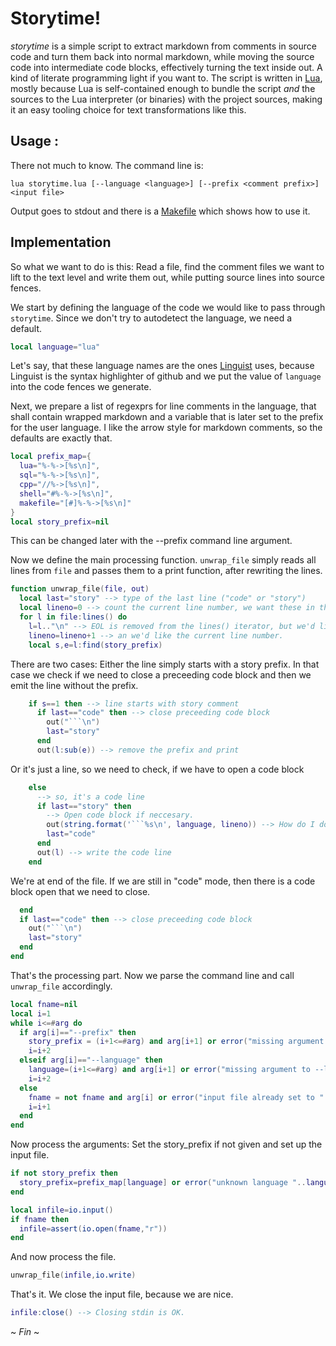  # Storytime!

 _storytime_ is a simple script to extract markdown from comments in source code and turn them back into normal markdown, 
 while moving the source code into intermediate code blocks, effectively turning the text inside out. A kind of literate programming light if you want to.
 The script is written in [Lua](https://www.lua.org/), mostly because Lua is self-contained enough to bundle the script _and_ the sources to the Lua interpreter (or binaries)
 with the project sources, making it an easy tooling choice for text transformations like this. 
 ## Usage :
 There not much to know. The command line is:

 `lua storytime.lua [--language <language>] [--prefix <comment prefix>] <input file>`

 Output goes to stdout and there is a [Makefile](Makefile.md) which shows how to use it.  
 
 ## Implementation
 So what we want to do is this: Read a file, find the comment files we want to lift to the text level and write them out, while putting source lines into source fences.

 We start by defining the language of the code we would like to pass through `storytime`. Since we don't try to autodetect the language, we need a default.
```lua
local language="lua"
```
 Let's say, that these language names are the ones [Linguist](https://github.com/github/linguist/blob/master/lib/linguist/languages.yml) uses, because Linguist is the syntax highlighter of github and we put the value of `language` into the code fences we generate. 

 Next, we prepare a list of regexprs for line comments in the language, that shall contain wrapped markdown and a variable that is later set to the prefix for the user language. I like the arrow style for markdown comments, so the defaults are exactly that.
```lua
local prefix_map={
  lua="%-%->[%s\n]",
  sql="%-%->[%s\n]",
  cpp="//%->[%s\n]",
  shell="#%-%->[%s\n]",
  makefile="[#]%-%->[%s\n]"
} 
local story_prefix=nil
```
 This can be changed later with the --prefix command line argument.
 
 Now we define the main processing function. `unwrap_file` simply reads all lines from `file` and passes them to a print function, after rewriting the lines. 
```lua
function unwrap_file(file, out)
  local last="story" --> type of the last line ("code" or "story")
  local lineno=0 --> count the current line number, we want these in the code fences.
  for l in file:lines() do  
    l=l.."\n" --> EOL is removed from the lines() iterator, but we'd like to have it. 
    lineno=lineno+1 --> an we'd like the current line number.    
    local s,e=l:find(story_prefix)
```
 There are two cases: Either the line simply starts with a story prefix.
 In that case we check if we need to close a preceeding code block and 
 then we emit the line without the prefix.
```lua
    if s==1 then --> line starts with story comment
      if last=="code" then --> close preceeding code block
        out("```\n")
        last="story"
      end
      out(l:sub(e)) --> remove the prefix and print
```
 Or it's just a line, so we need to check, if we have to open a code block
```lua
    else
      --> so, it's a code line 
      if last=="story" then 
        --> Open code block if neccesary.
        out(string.format('```%s\n', language, lineno)) --> How do I do linenumbers? 
        last="code"
      end
      out(l) --> write the code line 
    end
```
 We're at end of the file. If we are still in "code" mode, then there is a code 
 block open that we need to close.
```lua
  end
  if last=="code" then --> close preceeding code block
    out("```\n")
    last="story"
  end
end 
```

 That's the processing part. Now we parse the command line and call `unwrap_file` accordingly.
 
```lua
local fname=nil
local i=1
while i<=#arg do 
  if arg[i]=="--prefix" then
    story_prefix = (i+1<=#arg) and arg[i+1] or error("missing argument to --prefix")
    i=i+2
  elseif arg[i]=="--language" then 
    language=(i+1<=#arg) and arg[i+1] or error("missing argument to --language")
    i=i+2
  else 
    fname = not fname and arg[i] or error("input file already set to "..fname)
    i=i+1
  end
end
```
 Now process the arguments: Set the story_prefix if not given and set up the input file.
```lua
if not story_prefix then 
  story_prefix=prefix_map[language] or error("unknown language "..language..". Please set a --prefix")
end

local infile=io.input()
if fname then
  infile=assert(io.open(fname,"r"))
end
```
 And now process the file.
```lua
unwrap_file(infile,io.write)
```
 That's it. We close the input file, because we are nice.
```lua
infile:close() --> Closing stdin is OK.
```
 ~ _Fin_ ~ 
